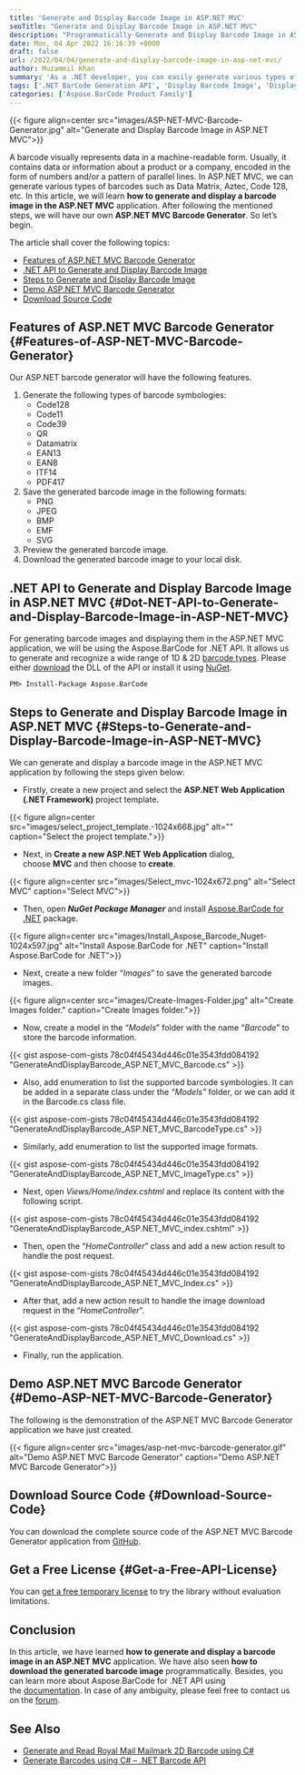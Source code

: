 ```yaml
---
title: 'Generate and Display Barcode Image in ASP.NET MVC'
seoTitle: "Generate and Display Barcode Image in ASP.NET MVC"
description: "Programmatically Generate and Display Barcode Image in ASP.NET MVC with Aspose.BarCode for .NET API. ASP.NET MVC Barcode Generator Application."
date: Mon, 04 Apr 2022 16:16:39 +0000
draft: false
url: /2022/04/04/generate-and-display-barcode-image-in-asp-net-mvc/
author: Muzammil Khan
summary: 'As a .NET developer, you can easily generate various types of barcodes and display them in Razor pages. In this article, you will learn **how to generate and display a barcode in an ASP.NET MVC application.**'
tags: ['.NET BarCode Generation API', 'Display Barcode Image', 'Display Barcode in ASP.NET MVC', 'Generate Barcode in ASP.NET MVC', 'Generate Barcodes', 'MVC Barcode Generator']
categories: ['Aspose.BarCode Product Family']
---
```




{{< figure align=center src="images/ASP-NET-MVC-Barcode-Generator.jpg" alt="Generate and Display Barcode Image in ASP.NET MVC">}}


A barcode visually represents data in a machine-readable form. Usually, it contains data or information about a product or a company, encoded in the form of numbers and/or a pattern of parallel lines. In ASP.NET MVC, we can generate various types of barcodes such as Data Matrix, Aztec, Code 128, etc. In this article, we will learn **how to generate and display a barcode image in the ASP.NET MVC** application. After following the mentioned steps, we will have our own **ASP.NET MVC Barcode Generator**. So let’s begin.

The article shall cover the following topics:

*   [Features of ASP.NET MVC Barcode Generator][1]
*   [.NET API to Generate and Display Barcode Image][2]
*   [Steps to Generate and Display Barcode Image][3]
*   [Demo ASP.NET MVC Barcode Generator][4]
*   [Download Source Code][5]

## Features of ASP.NET MVC Barcode Generator {#Features-of-ASP-NET-MVC-Barcode-Generator}

Our ASP.NET barcode generator will have the following features.

1.  Generate the following types of barcode symbologies:
    *   Code128
    *   Code11
    *   Code39
    *   QR
    *   Datamatrix
    *   EAN13
    *   EAN8
    *   ITF14
    *   PDF417
2.  Save the generated barcode image in the following formats:
    *   PNG
    *   JPEG
    *   BMP
    *   EMF
    *   SVG
3.  Preview the generated barcode image.
4.  Download the generated barcode image to your local disk.

## .NET API to Generate and Display Barcode Image in ASP.NET MVC {#Dot-NET-API-to-Generate-and-Display-Barcode-Image-in-ASP-NET-MVC}

For generating barcode images and displaying them in the ASP.NET MVC application, we will be using the Aspose.BarCode for .NET API. It allows us to generate and recognize a wide range of 1D & 2D [barcode types][6]. Please either [download][7] the DLL of the API or install it using [NuGet][8].

```
PM> Install-Package Aspose.BarCode
```

## Steps to Generate and Display Barcode Image in ASP.NET MVC {#Steps-to-Generate-and-Display-Barcode-Image-in-ASP-NET-MVC}

We can generate and display a barcode image in the ASP.NET MVC application by following the steps given below:

*   Firstly, create a new project and select the **ASP.NET Web Application (.NET Framework)** project template.



{{< figure align=center src="images/select_project_template.-1024x668.jpg" alt="" caption="Select the project template.">}}


*   Next, in **Create a new ASP.NET Web Application** dialog, choose **MVC** and then choose to **create**.



{{< figure align=center src="images/Select_mvc-1024x672.png" alt="Select MVC" caption="Select MVC">}}


*   Then, open _**NuGet Package Manager**_ and install [Aspose.BarCode for .NET][9] package.



{{< figure align=center src="images/Install_Aspose_Barcode_Nuget-1024x597.jpg" alt="Install Aspose.BarCode for .NET" caption="Install Aspose.BarCode for .NET">}}


*   Next, create a new folder “_Images_” to save the generated barcode images.



{{< figure align=center src="images/Create-Images-Folder.jpg" alt="Create Images folder." caption="Create Images folder.">}}


*   Now, create a model in the “_Models_” folder with the name “_Barcode_” to store the barcode information.

{{< gist aspose-com-gists 78c04f45434d446c01e3543fdd084192 "GenerateAndDisplayBarcode_ASP.NET_MVC_Barcode.cs" >}}

*   Also, add enumeration to list the supported barcode symbologies. It can be added in a separate class under the _“Models”_ folder, or we can add it in the Barcode.cs class file.

{{< gist aspose-com-gists 78c04f45434d446c01e3543fdd084192 "GenerateAndDisplayBarcode_ASP.NET_MVC_BarcodeType.cs" >}}

*   Similarly, add enumeration to list the supported image formats.

{{< gist aspose-com-gists 78c04f45434d446c01e3543fdd084192 "GenerateAndDisplayBarcode_ASP.NET_MVC_ImageType.cs" >}}

*   Next, open _Views/Home/index.cshtml_ and replace its content with the following script.

{{< gist aspose-com-gists 78c04f45434d446c01e3543fdd084192 "GenerateAndDisplayBarcode_ASP.NET_MVC_index.cshtml" >}}

*   Then, open the “_HomeController_” class and add a new action result to handle the post request.

{{< gist aspose-com-gists 78c04f45434d446c01e3543fdd084192 "GenerateAndDisplayBarcode_ASP.NET_MVC_Index.cs" >}}

*   After that, add a new action result to handle the image download request in the “_HomeController_”.

{{< gist aspose-com-gists 78c04f45434d446c01e3543fdd084192 "GenerateAndDisplayBarcode_ASP.NET_MVC_Download.cs" >}}

*   Finally, run the application.

## Demo ASP.NET MVC Barcode Generator {#Demo-ASP-NET-MVC-Barcode-Generator}

The following is the demonstration of the ASP.NET MVC Barcode Generator application we have just created.



{{< figure align=center src="images/asp-net-mvc-barcode-generator.gif" alt="Demo ASP.NET MVC Barcode Generator" caption="Demo ASP.NET MVC Barcode Generator">}}


## Download Source Code {#Download-Source-Code}

You can download the complete source code of the ASP.NET MVC Barcode Generator application from [GitHub][10].

## Get a Free License {#Get-a-Free-API-License}

You can [get a free temporary license][11] to try the library without evaluation limitations.

## Conclusion

In this article, we have learned **how to **generate and display a barcode image in an ASP.NET MVC**** application. We have also seen **how to download the generated barcode image** programmatically. Besides, you can learn more about Aspose.BarCode for .NET API using the [documentation][12]. In case of any ambiguity, please feel free to contact us on the [forum][13].

## See Also

*   [](https://blog.aspose.com/2020/10/20/scan-and-read-barcodes-using-csharp/)[Generate and Read Royal Mail Mailmark 2D Barcode using C#][14]
*   [Generate Barcodes using C# – .NET Barcode API][15]




[1]: #Features-of-ASP-NET-MVC-Barcode-Generator
[2]: #Dot-NET-API-to-Generate-and-Display-Barcode-Image-in-ASP-NET-MVC
[3]: #Steps-to-Generate-and-Display-Barcode-Image-in-ASP-NET-MVC
[4]: #Demo-ASP-NET-MVC-Barcode-Generator
[5]: #Download-Source-Code
[6]: https://docs.aspose.com/barcode/net/barcode-supported-symbologies/
[7]: https://downloads.aspose.com/barcode/net
[8]: https://www.nuget.org/packages/aspose.barcode
[9]: https://products.aspose.com/barcode/net
[10]: https://github.com/Muzammil-khan/ASP.NET-MVC-Barcode-Generator
[11]: https://purchase.aspose.com/temporary-license
[12]: https://docs.aspose.com/barcode/net/
[13]: https://forum.aspose.com/c/barcode/13
[14]: https://blog.aspose.com/2022/03/03/generate-and-read-royal-mail-mailmark-2d-barcode-using-csharp/
[15]: https://blog.aspose.com/2020/10/19/generate-barcodes-using-csharp/




